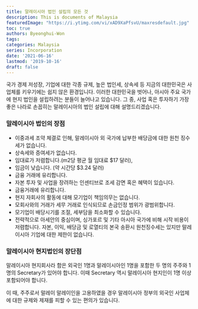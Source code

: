 ```yaml
---
title: 말레이시아 법인 설립의 모든 것
description: This is documents of Malaysia
featuredImage: "https://i.ytimg.com/vi/xAD9XaPfsvU/maxresdefault.jpg"
toc: true
authors: Byeonghui-Won
tags:
categories: Malaysia
series: Incorporation
date: '2021-06-16'
lastmod: '2019-10-16'
draft: false
---
```


국가 경제 저성장, 기업에 대한 각종 규제, 높은 법인세, 상속세 등 지금의 대한민국은 사업체를 키우기에는 쉽지 않은 환경입니다. 이러한 대한민국을 벗어나, 아시아 주요 국가에 현지 법인을 설립하려는 분들이 늘어나고 있습니다. 그 중, 사업 혹은 투자하기 가장 좋은 나라로 손꼽히는 말레이시아의 법인 설립에 대해 설명드리겠습니다.

### 말레이시아 법인의 장점

* 이중과세 조약 체결로 인해, 말레이시아 외 국가에 납부한 배당금에 대한 원천 징수세가 없습니다.
* 상속세와 증여세가 없습니다.
* 임대료가 저렴합니다.(m2당 평균 월 임대료 $17 달러), 
* 임금이 낮습니다. (약 시간당 $3.24 달러)
* 금융 거래에 유리합니다.
* 자본 투자 및 사업을 장려하는 인센티브로 조세 감면 혹은 혜택이 있습니다.
* 금융거래에 유리합니다.
* 현지 자회사의 활동에 대해 모기업이 책임의무는 없습니다.
* 모회사와의 거래가 세무 거래로 인식되므로 손금인정 범위가 광범위합니다.
* 모기업이 배당시기를 조절, 세부담을 최소화할 수 있습니다.
* 전략적으로 아세안의 중심이며, 싱가포르 및 기타 아시아 국가에 비해 시작 비용이 저렴합니다.
자본, 이익, 배당금 및 로열티의 본국 송환시 원천징수세는 있지만 말레이시아 기업에 대한 제한이 없습니다.

### 말레이시아 현지법인의 장단점

말레이시아 현지회사라 함은 외국인 1명과 말레이시아인 1명을 포함한 두 명의 주주와 1 명의 Secretary가 있어야 합니다. 이때 Secretary 역시 말레이시아 현지인이 1명 이상 포함되어야 합니다. 

이 때, 주주로서 말레이 말레이인을  고용하였을 경우 말레이시아 정부의 외국인 사업체에 대한 규제와 제재를 피할 수 있는 편의가 있습니다. 

